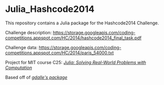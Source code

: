 # Julia_Hashcode2014
This repository contains a Julia package for the Hashcode2014 Challenge. 

Challenge description: <https://storage.googleapis.com/coding-competitions.appspot.com/HC/2014/hashcode2014_final_task.pdf>

Challenge data: <https://storage.googleapis.com/coding-competitions.appspot.com/HC/2014/paris_54000.txt>


Project for MIT course C25: [_Julia: Solving Real-World Problems with Computation_](https://github.com/mitmath/JuliaComputation)

Based off of [_gdalle's package_](https://github.com/gdalle/HashCode2014.jl)